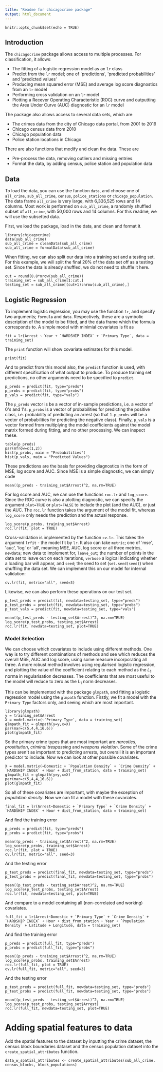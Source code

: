 ```yaml
---
title: "Readme for chicagocrime package"
output: html_document
---
```


```{r setup, include=FALSE}
knitr::opts_chunk$set(echo = TRUE)
```

## Introduction

The `chicagocrime` package allows access to multiple processes. For classification, it allows:

 - The fitting of a logistic regression model as an `lr` class
 - Predict from the `lr` model; one of 'predictions', 'predicted probabilities' and 'predicted values'
 - Producing mean squared error (MSE) and average log score diagnostics from an `lr` model
 - Performing cross validation on an `lr` model
 - Plotting a Recever Operating Characteristic (ROC) curve and outputting the Area Under Curve (AUC) diagnostic for an `lr` model
 


The package also allows access to several data sets, which are

 - The crimes data from the city of Chicago data portal, from 2001 to 2019
 - Chicago census data from 2010
 - Chicago population data
 - Police station locations in Chicago
 
There are also functions that modify and clean the data. These are

 - Pre-process the data, removing outliers and missing entries
 - Format the data, by adding census, police station and population data
 
## Data
To load the data, you can use the function `data`, and choose one of `all_crime`, `sub_all_crime`, `census`, `police_stations` or `chicago_population`. The data frame `all_crime` is very large, with 6,336,525 rows and 14 columns. Most work is performed on `sub_all_crime`, a randomly shuffled subset of `all_crime`, with 50,000 rows and 14 columns. For this readme, we will use the subsetted data.

First, we load the package, load in the data, and clean and format it.
```{r, cache=TRUE}
library(chicagocrime)
data(sub_all_crime)
sub_all_crime = cleanData(sub_all_crime)
sub_all_crime = formatData(sub_all_crime)
```
When fitting, we can also split our data into a training set and a testing set. For this example, we will split the final 20% of the data set off as a testing set. Since the data is already shuffled, we do not need to shuffle it here.
```{r}
cut = round(0.8*nrow(sub_all_crime))
training_set = sub_all_crime[1:cut,]
testing_set = sub_all_crime[(cut+1):nrow(sub_all_crime),]
```
## Logistic Regression
To implement logistic regression, you may use the function `lr`, and specify two arguments; `formula` and `data`. Respectively, these are a symbolic description of the model to be fitted, and the data frame which the formula corresponds to. A simple model with minimial covariates is fit as
```{r}
fit = lr(Arrest ~ Year + `HARDSHIP INDEX` + `Primary Type`, data = training_set)
```
The `print` function will show covariate estimates for this model.
```{r}
print(fit)
```
And to predict from this model also, the `predict` function is used, with different specification of what output to produce. To produce training set predictions, no other arguments need to be specified to `predict`.
```{r}
p_preds = predict(fit, type="preds")
p_probs = predict(fit, type="probs")
p_vals = predict(fit, type="vals")
```
The `p_preds` vector is be a vector of in-sample predictions, i.e. a vector of 0's and 1's. `p_probs` is a vector of probabilities for predicting the positive class, i.e. probability of predicting an arrest (so that `1-p_probs` will be a vector of probabilities for predicting the negative class). Finally, `p_vals` is a vector formed from multiplying the model coefficients against the model matrix formed during fitting, and no other processing. We can inspect these.
```{r}
table(p_preds)
par(mfrow=c(1,2))
hist(p_probs, main = "Probabilities")
hist(p_vals, main = "Predicted Values")
```

These predictions are the basis for providing diagnostics in the form of MSE, log score and AUC. Since MSE is a simple diagnostic, we can simply code
```{r}
mean((p_preds - training_set$Arrest)^2, na.rm=TRUE)
```
For log score and AUC, we can use the functions `roc.lr` and `log_score`. Since the ROC curve is also a plotting diagnostic, we can specify the argument `plot=TRUE` or `plot=FALSE` to include the plot (and the AUC), or just the AUC. The `roc.lr` function takes the argument of the model fit, whereas `log_score` only needs the prediction and the actual response.
```{r}
log_score(p_probs, training_set$Arrest)
roc.lr(fit, plot = TRUE)
```

Cross-validation is implemented by the function `cv.lr`. This takes the argument `lrfit` - the model fit by `lr`. It also can take `metric`; one of 'mse', 'auc', 'log' or 'all', meaning MSE, AUC, log score or all three metrics, `newdata`; new data to implement for, `leave_out`; the number of points in the data set to leave out on each iterations, `verbose` a logical indicating whether a loading bar will appear, and `seed`; the seed to set (`set.seed(seed)`) when shuffling the data set. We can implement this on our model for internal validation:
```{r}
cv.lr(fit, metric="all", seed=3)
```

Likewise, we can also perform these operations on our test set.
```{r}
p_test_preds = predict(fit, newdata=testing_set, type="preds")
p_test_probs = predict(fit, newdata=testing_set, type="probs")
p_test_vals = predict(fit, newdata=testing_set, type="vals")

mean((p_test_preds - testing_set$Arrest)^2, na.rm=TRUE)
log_score(p_test_probs, testing_set$Arrest)
roc.lr(fit, newdata=testing_set, plot=TRUE)
```

### Model Selection
We can choose which covariates to include using different methods. One way is to try different combinations of methods and see which reduces the overall MSE, AUC and log score, using some measure incorporating all three. A more robust method involves using regularised logistic regression, and plotting the value of the coefficient relating to each method as the $L_1$ norma in regularisation decreases. The coefficients that are most useful to the model will reduce to zero as the $L_1$ norm decreases.

This can be implemented with the package `glmpath`, and fitting a logistic regression model using the `glmpath` function. Firstly, we fit a model with the `Primary Type` factors only, and seeing which are most important.
```{r}
library(glmpath)
y = training_set$Arrest
X = model.matrix(~`Primary Type`, data = training_set)
glmpath_fit = glmpath(y=y,x=X)
par(mar=c(5,4,4,16.6))
plot(glmpath_fit)
```

So the primary crime types that are most important are *narcotics*, *prostitution*, *criminal trespassing* and *weapons violation*. Some of the crime types aren't as important to predicting arrests, but overall it is an important predictor to include. Now we can look at other possible covariates.
```{r}
X = model.matrix(~Domestic + `Population Density` + `Crime Density` + `HARDSHIP INDEX` + Hour + dist_from_station, data = training_set)
glmpath_fit = glmpath(y=y,x=X)
par(mar=c(5,4,4,16.6))
plot(glmpath_fit)
```
So all of these covariates are important, with maybe the exception of *population density*. Now we can fit a model with these covariates.
```{r}
final_fit = lr(Arrest~Domestic + `Primary Type` + `Crime Density` + `HARDSHIP INDEX` + Hour + dist_from_station, data = training_set)
```
And find the training error
```{r}
p_preds = predict(fit, type="preds")
p_probs = predict(fit, type="probs")

mean((p_preds - training_set$Arrest)^2, na.rm=TRUE)
log_score(p_probs, training_set$Arrest)
roc.lr(fit, plot = TRUE)
cv.lr(fit, metric="all", seed=3)
```
And the testing error
```{r}
p_test_preds = predict(final_fit, newdata=testing_set, type="preds")
p_test_probs = predict(final_fit, newdata=testing_set, type="probs")

mean((p_test_preds - testing_set$Arrest)^2, na.rm=TRUE)
log_score(p_test_probs, testing_set$Arrest)
roc.lr(fit, newdata=testing_set, plot=TRUE)
```
And compare to a model containing all (non-correlated and working) covariates.
```{r}
full_fit = lr(Arrest~Domestic + `Primary Type` + `Crime Density` + `HARDSHIP INDEX` + Hour + dist_from_station + Year + `Population Density` + Latitude + Longitude, data = training_set)
```
And find the training error
```{r}
p_preds = predict(full_fit, type="preds")
p_probs = predict(full_fit, type="probs")

mean((p_preds - training_set$Arrest)^2, na.rm=TRUE)
log_score(p_probs, training_set$Arrest)
roc.lr(full_fit, plot = TRUE)
cv.lr(full_fit, metric="all", seed=3)
```
And the testing error
```{r}
p_test_preds = predict(full_fit, newdata=testing_set, type="preds")
p_test_probs = predict(full_fit, newdata=testing_set, type="probs")

mean((p_test_preds - testing_set$Arrest)^2, na.rm=TRUE)
log_score(p_test_probs, testing_set$Arrest)
roc.lr(full_fit, newdata=testing_set, plot=TRUE)
```

# Adding spatial features to data

Add the spatial features to the dataset by inputting the crime dataset, the census block boundaries dataset and the census population dataset into the `create_spatial_attributes` function.

```{r, eval = FALSE}
data_w_spatial_attributes <- create_spatial_attributes(sub_all_crime, census_blocks, block_populations)
```


